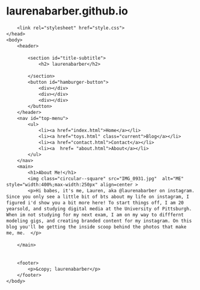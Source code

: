 # laurenabarber.github.io
<!DOCTYPE html>
<html lang="en">
    <head>
        <meta charset="utf-8">
        <meta name="viewport" content="width=device-width, initial-scale=1">
        <title>laurenabarber</title>
        
        <link rel="stylesheet" href="style.css">
    </head>
    <body>
        <header>
            
            <section id="title-subtitle">
                <h2> laurenabarber</h2>
                
            </section>
            <button id="hamburger-button">
                <div></div>
                <div></div>
                <div></div>
            </button>
        </header>
        <nav id="top-menu">
            <ul>
                <li><a href="index.html">Home</a></li>
                <li><a href="toys.html" class="current">Blog</a></li>
                <li><a href="contact.html">Contact</a></li>
                <li><a  href= "about.html">About</a></li>
            </ul>
        </nav>
        <main>
            <h1>About Me!</h1>
            <img class="circular--square" src="IMG_0931.jpg"  alt="ME" style="width:400%;max-width:250px" align=center >
            <p>Hi babes, it's me, Lauren, aka @laurenabarber on instagram. Since you only see a little bit of bts about my life on instagram, I figured i'd show you a bit more here! To start things off, I am 20 yearsold, and studying digital media at the University of Pittsburgh. When im not studying for my next exam, I am on my way to difffernt modeling gigs, and creating branded content for my instagram. On this blog you'll be getting the inside scoop behind the photos that make me, me.  </p>
            
        </main>
        
       
        <footer>
            <p>&copy; laurenabarber</p>
        </footer>
    </body>
</html>
